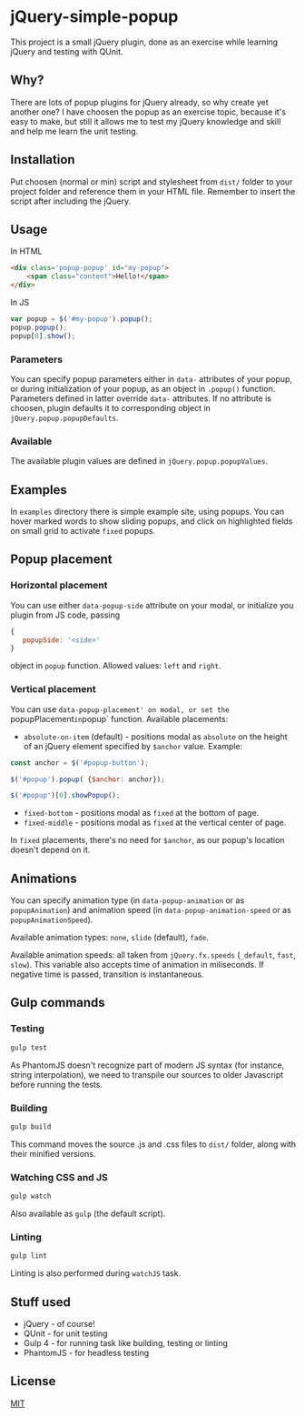 # jQuery-simple-popup

This project is a small jQuery plugin, done as an exercise while learning jQuery and testing with QUnit.

## Why?

There are lots of popup plugins for jQuery already, so why create yet another one? I have choosen the popup as an exercise topic, because it's easy to make, but still it allows me to test my jQuery knowledge and skill and help me learn the unit testing.

## Installation

Put choosen (normal or min) script and stylesheet from `dist/` folder to your project folder and reference them in your HTML file. Remember to insert the script after including the jQuery.

## Usage

In HTML
```html
<div class='popup-popup' id="my-popup">
    <span class="content">Hello!</span>
</div>
```

In JS
```javascript
var popup = $('#my-popup').popup();
popup.popup();
popup[0].show();
```

### Parameters
You can specify popup parameters either in `data-` attributes of your popup, or during initialization of your popup, as an object in `.popup()` function. Parameters defined in latter override `data-` attributes. If no attribute is choosen, plugin defaults it to corresponding object in `jQuery.popup.popupDefaults`.

### Available
The available plugin values are defined in `jQuery.popup.popupValues`. 

## Examples
In `examples` directory there is simple example site, using popups. You can hover marked words to show sliding popups, and click on highlighted fields on small grid to activate `fixed` popups.

## Popup placement

### Horizontal placement

You can use either `data-popup-side` attribute on your modal, or initialize you plugin from JS code, passing
```javascript
{
   popupSide: '<side>'
}
```
object in `popup` function. Allowed values: `left` and `right`.

### Vertical placement

You can use `data-popup-placement' on modal, or set the `popupPlacement` in `popup` function.
Available placements:
* `absolute-on-item` (default) - positions modal as `absolute` on the height of an jQuery element specified by `$anchor` value. Example:
```javascript
const anchor = $('#popup-button');

$('#popup').popup( {$anchor: anchor});

$('#popup')[0].showPopup();
```
* `fixed-bottom` - positions modal as `fixed` at the bottom of page.
* `fixed-middle` - positions modal as `fixed` at the vertical center of page.

In `fixed` placements, there's no need for `$anchor`, as our popup's location doesn't depend on it.

## Animations

You can specify animation type (in `data-popup-animation` or as `popupAnimation`) and animation speed (in `data-popup-animation-speed` or as `popupAnimationSpeed`).

Available animation types: `none`, `slide` (default), `fade`.

Available animation speeds: all taken from `jQuery.fx.speeds` (`_default`, `fast`, `slow`). This variable also accepts time of animation in miliseconds. If negative time is passed, transition is instantaneous.

## Gulp commands

### Testing
```bash
gulp test
```
As PhantomJS doesn't recognize part of modern JS syntax (for instance, string interpolation), we need to transpile our sources to older Javascript before running the tests.

### Building
```bash
gulp build
```
This command moves the source .js and .css files to `dist/` folder, along with their minified versions.

### Watching CSS and JS
```bash
gulp watch
```
Also available as `gulp` (the default script).

### Linting
```bash
gulp lint
```
Linting is also performed during `watchJS` task.


## Stuff used
* jQuery - of course!
* QUnit - for unit testing
* Gulp 4 - for running task like building, testing or linting
* PhantomJS - for headless testing


## License
[MIT](https://choosealicense.com/licenses/mit/)
